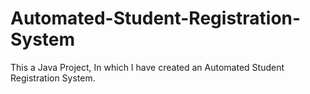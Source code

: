 # Automated-Student-Registration-System
This a Java Project, In which I have created an Automated Student Registration System.
